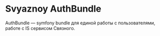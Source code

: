 # Svyaznoy AuthBundle

AuthBundle — symfony bundle для единой работы с пользователями, работе с IS сервисом Связного.  
